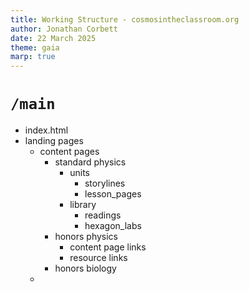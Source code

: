```yaml
---
title: Working Structure - cosmosintheclassroom.org
author: Jonathan Corbett
date: 22 March 2025
theme: gaia
marp: true
---
```


# `/main`
<!-- markdownlint-capture -->
- index.html
- landing pages
  - content pages
    - standard physics
      - units
        - storylines
        - lesson_pages
      - library
        - readings
        - hexagon_labs
    - honors physics
      - content page links
      - resource links
    - honors biology
  - 
```
